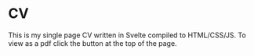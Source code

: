 # CV
This is my single page CV written in Svelte compiled to HTML/CSS/JS. 
To view as a pdf click the button at the top of the page.
